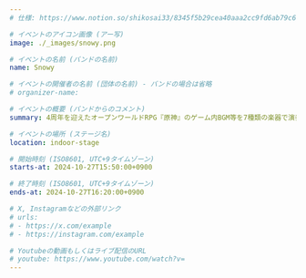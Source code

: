 ```yaml
---
# 仕様: https://www.notion.so/shikosai33/8345f5b29cea40aaa2cc9fd6ab79c6a6?pvs=4#9ae1134163bc41fca64fb5161acf4e19

# イベントのアイコン画像 (アー写)
image: ./_images/snowy.png

# イベントの名前 (バンドの名前)
name: Snowy

# イベントの開催者の名前 (団体の名前) - バンドの場合は省略
# organizer-name: 

# イベントの概要 (バンドからのコメント)
summary: 4周年を迎えたオープンワールドRPG『原神』のゲーム内BGM等を7種類の楽器で演奏します。これまで旅してきた6国を振り返れるセトリです。

# イベントの場所 (ステージ名)
location: indoor-stage

# 開始時刻 (ISO8601, UTC+9タイムゾーン)
starts-at: 2024-10-27T15:50:00+0900

# 終了時刻 (ISO8601, UTC+9タイムゾーン)
ends-at: 2024-10-27T16:20:00+0900

# X, Instagramなどの外部リンク
# urls:
# - https://x.com/example
# - https://instagram.com/example

# Youtubeの動画もしくはライブ配信のURL
# youtube: https://www.youtube.com/watch?v=
---
```

